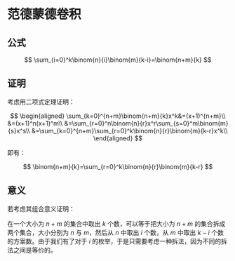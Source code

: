 # 范德蒙德卷积

## 公式

$$
\sum_{i=0}^k\binom{n}{i}\binom{m}{k-i}=\binom{n+m}{k}
$$

## 证明

考虑用二项式定理证明：

$$
\begin{aligned}
\sum_{k=0}^{n+m}\binom{n+m}{k}x^k&=(x+1)^{n+m}\\
&=(x+1)^n(x+1)^m\\
&=\sum_{r=0}^n\binom{n}{r}x^r\sum_{s=0}^m\binom{m}{s}x^s\\
&=\sum_{k=0}^{n+m}\sum_{r=0}^k\binom{n}{r}\binom{m}{k-r}x^k\\
\end{aligned}
$$

即有：

$$
\binom{n+m}{k}=\sum_{r=0}^k\binom{n}{r}\binom{m}{k-r}
$$

## 意义

若考虑其组合意义证明：

在一个大小为 $n+m$ 的集合中取出 $k$ 个数，可以等于把大小为 $n+m$ 的集合拆成两个集合，大小分别为 $n$ 与 $m$，然后从 $n$ 中取出 $i$ 个数，从 $m$ 中取出 $k-i$ 个数的方案数。由于我们有了对于 $i$ 的枚举，于是只需要考虑一种拆法，因为不同的拆法之间是等价的。
